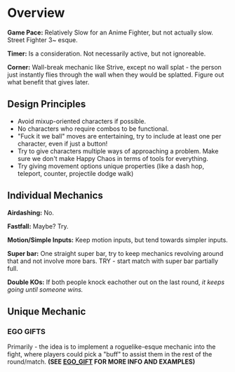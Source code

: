 # Overview

**Game Pace:** Relatively Slow for an Anime Fighter, but not actually slow. Street Fighter 3~ esque.

**Timer:** Is a consideration. Not necessarily active, but not ignoreable.

**Corner:** Wall-break mechanic like Strive, except no wall splat - the person just instantly flies through the wall when they would be splatted. Figure out what benefit that gives later.

## Design Principles

- Avoid mixup-oriented characters if possible.
- No characters who require combos to be functional.
- "Fuck it we ball" moves are entertaining, try to include at least one per character, even if just a button!
- Try to give characters multiple ways of approaching a problem. Make sure we don't make Happy Chaos in terms of tools for everything.
- Try giving movement options unique properties (like a dash hop, teleport, counter, projectile dodge walk)


## Individual Mechanics

**Airdashing:** No.

**Fastfall:** Maybe? Try.

**Motion/Simple Inputs:** Keep motion inputs, but tend towards simpler inputs.

**Super bar:** One straight super bar, try to keep mechanics revolving around that and not involve more bars. TRY - start match with super bar partially full.

**Double KOs:** If both people knock eachother out on the last round, *it keeps going until someone wins.*

## Unique Mechanic

### EGO GIFTS

Primarily - the idea is to implement a roguelike-esque mechanic into the fight, where players could pick a "buff" to assist them in the rest of the round/match. **(SEE [EGO_GIFT](./ego_gifts.md) FOR MORE INFO AND EXAMPLES)**